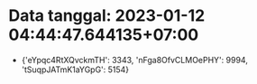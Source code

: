 # Data tanggal: 2023-01-12 04:44:47.644135+07:00

* {'eYpqc4RtXQvckmTH': 3343, 'nFga8OfvCLMOePHY': 9994, 'tSuqpJATmK1aYGpG': 5154}
